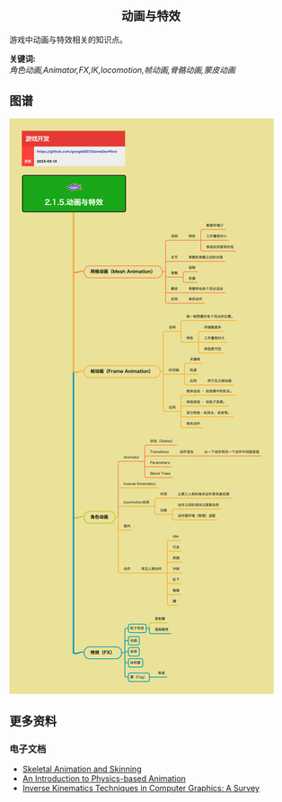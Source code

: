 <h2 align="center">动画与特效</h2>
<p>
游戏中动画与特效相关的知识点。
</p>

**关键词:**<br/>
*角色动画,Animator,FX,IK,locomotion,帧动画,骨骼动画,蒙皮动画*

## 图谱
![图片加载中...](../../exports/2.1.5.动画与特效.png?raw=true)

## 更多资料
### 电子文档
* [Skeletal Animation and Skinning](https://www.cs.umd.edu/class/fall2018/cmsc425/Lects/lect11-anim-skin.pdf)
* [An Introduction to Physics-based Animation](https://www.cs.ucr.edu/~shinar/papers/2018_introduction_to_pba.pdf)
* [Inverse Kinematics Techniques in Computer Graphics: A Survey](http://www.andreasaristidou.com/publications/papers/IK_survey.pdf)
